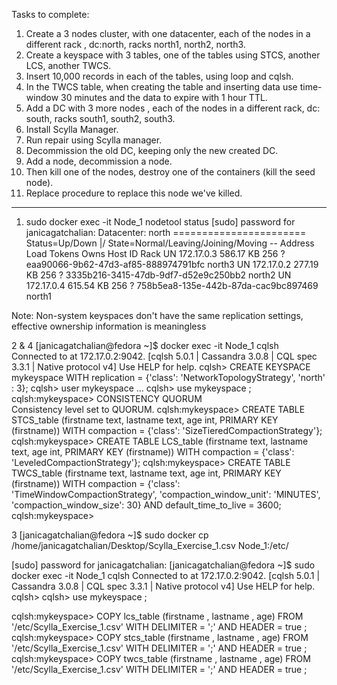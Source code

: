 
Tasks to complete:

1. Create a 3 nodes cluster, with one datacenter, each of the nodes in a different rack , dc:north, racks north1, north2, north3.
2. Create a keyspace with 3 tables, one of the tables using STCS, another LCS, another TWCS.
3. Insert 10,000 records in each of the tables, using loop and cqlsh.
4. In the TWCS table, when creating the table and inserting data use time-window 30 minutes and the data to expire with 1 hour TTL.
5. Add a DC with 3 more nodes , each of the nodes in a different rack, dc: south, racks south1, south2, south3.
6. Install Scylla Manager.
7. Run repair using Scylla manager.
8. Decommission the old DC, keeping only the new created DC.
9. Add a node, decommission a node.
10. Then kill one of the nodes, destroy one of the containers (kill the seed node).
11. Replace procedure to replace this node we've killed.



*****


1. sudo docker exec -it Node_1 nodetool status
[sudo] password for janicagatchalian: 
Datacenter: north
=======================
Status=Up/Down
|/ State=Normal/Leaving/Joining/Moving
--  Address     Load       Tokens       Owns    Host ID                               Rack
UN  172.17.0.3  586.17 KB  256          ?       eaa90066-9b62-47d3-af85-888974791bfc  north3
UN  172.17.0.2  277.19 KB  256          ?       3335b216-3415-47db-9df7-d52e9c250bb2  north2
UN  172.17.0.4  615.54 KB  256          ?       758b5ea8-135e-442b-87da-cac9bc897469  north1

Note: Non-system keyspaces don't have the same replication settings, effective ownership information is meaningless

2 & 4 [janicagatchalian@fedora ~]$ docker exec -it Node_1 cqlsh
Connected to  at 172.17.0.2:9042.
[cqlsh 5.0.1 | Cassandra 3.0.8 | CQL spec 3.3.1 | Native protocol v4]
Use HELP for help.
cqlsh> CREATE KEYSPACE mykeyspace WITH replication = {'class': 'NetworkTopologyStrategy', 'north' : 3};
cqlsh> user mykeyspace
   ... 
cqlsh> use mykeyspace ;
cqlsh:mykeyspace> CONSISTENCY QUORUM   
Consistency level set to QUORUM.
cqlsh:mykeyspace> CREATE TABLE STCS_table (firstname text, lastname text, age int, PRIMARY KEY (firstname)) WITH compaction = {'class': 'SizeTieredCompactionStrategy'};
cqlsh:mykeyspace> CREATE TABLE LCS_table (firstname text, lastname text, age int, PRIMARY KEY (firstname)) WITH compaction = {'class': 'LeveledCompactionStrategy'};
cqlsh:mykeyspace> CREATE TABLE TWCS_table (firstname text, lastname text, age int, PRIMARY KEY (firstname)) WITH compaction = {'class': 'TimeWindowCompactionStrategy', 'compaction_window_unit': 'MINUTES', 'compaction_window_size': 30} AND default_time_to_live = 3600;
cqlsh:mykeyspace> 

3 [janicagatchalian@fedora ~]$ sudo docker cp /home/janicagatchalian/Desktop/Scylla_Exercise_1.csv Node_1:/etc/

[sudo] password for janicagatchalian: 
[janicagatchalian@fedora ~]$ sudo docker exec -it Node_1 cqlsh
Connected to  at 172.17.0.2:9042.
[cqlsh 5.0.1 | Cassandra 3.0.8 | CQL spec 3.3.1 | Native protocol v4]
Use HELP for help.
cqlsh> 
cqlsh> use mykeyspace ;

cqlsh:mykeyspace> COPY lcs_table (firstname , lastname , age) FROM '/etc/Scylla_Exercise_1.csv' WITH DELIMITER = ';' AND HEADER = true ;
cqlsh:mykeyspace> COPY stcs_table (firstname , lastname , age) FROM '/etc/Scylla_Exercise_1.csv' WITH DELIMITER = ';' AND HEADER = true ;
cqlsh:mykeyspace> COPY twcs_table (firstname , lastname , age) FROM '/etc/Scylla_Exercise_1.csv' WITH DELIMITER = ';' AND HEADER = true ;
